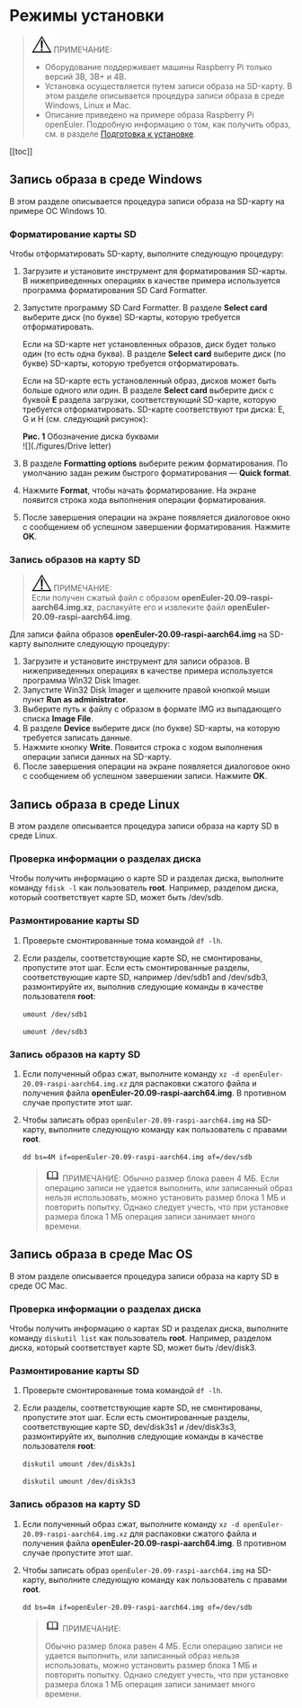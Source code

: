 # Режимы установки

> ![](./public_sys-resources/icon-notice.gif) ПРИМЕЧАНИЕ:
> 
> - Оборудование поддерживает машины Raspberry Pi только версий 3B, 3B+ и 4B.
> - Установка осуществляется путем записи образа на SD-карту. В этом разделе описывается процедура записи образа в среде Windows, Linux и Mac.
> - Описание приведено на примере образа Raspberry Pi openEuler. Подробную информацию о том, как получить образ, см. в разделе [Подготовка к установке](./安装准备-1.html).

\[\[toc]]

## Запись образа в среде Windows

В этом разделе описывается процедура записи образа на SD-карту на примере ОС Windows 10.

### Форматирование карты SD

Чтобы отформатировать SD-карту, выполните следующую процедуру:

1. Загрузите и установите инструмент для форматирования SD-карты. В нижеприведенных операциях в качестве примера используется программа форматирования SD Card Formatter.

2. Запустите программу SD Card Formatter. В разделе **Select card** выберите диск (по букве) SD-карты, которую требуется отформатировать.
   
   Если на SD-карте нет установленных образов, диск будет только один (то есть одна буква). В разделе **Select card** выберите диск (по букве) SD-карты, которую требуется отформатировать.
   
   Если на SD-карте есть установленный образ, дисков может быть больше одного или один. В разделе **Select card** выберите диск с буквой **E** раздела загрузки, соответствующий SD-карте, которую требуется отформатировать. SD-карте соответствуют три диска: E, G и H (см. следующий рисунок):
   
   **Рис. 1** Обозначение диска буквами  
!\[](./figures/Drive letter)

3. В разделе **Formatting options** выберите режим форматирования. По умолчанию задан режим быстрого форматирования — **Quick format**.

4. Нажмите **Format**, чтобы начать форматирование. На экране появится строка хода выполнения операции форматирования.

5. После завершения операции на экране появляется диалоговое окно с сообщением об успешном завершении форматирования. Нажмите **OK**.

### Запись образов на карту SD

> ![](./public_sys-resources/icon-notice.gif) ПРИМЕЧАНИЕ:  
Если получен сжатый файл с образом **openEuler-20.09-raspi-aarch64.img.xz**, распакуйте его и извлеките файл **openEuler-20.09-raspi-aarch64.img**.

Для записи файла образов **openEuler-20.09-raspi-aarch64.img** на SD-карту выполните следующую процедуру:

1. Загрузите и установите инструмент для записи образов. В нижеприведенных операциях в качестве примера используется программа Win32 Disk Imager.
2. Запустите Win32 Disk Imager и щелкните правой кнопкой мыши пункт **Run as administrator**.
3. Выберите путь к файлу с образом в формате IMG из выпадающего списка **Image File**.
4. В разделе **Device** выберите диск (по букве) SD-карты, на которую требуется записать данные.
5. Нажмите кнопку **Write**. Появится строка с ходом выполнения операции записи данных на SD-карту.
6. После завершения операции на экране появляется диалоговое окно с сообщением об успешном завершении записи. Нажмите **OK**.

## Запись образа в среде Linux

В этом разделе описывается процедура записи образа на карту SD в среде Linux.

### Проверка информации о разделах диска

Чтобы получить информацию о карте SD и разделах диска, выполните команду `fdisk -l` как пользователь **root**. Например, разделом диска, который соответствует карте SD, может быть /dev/sdb.

### Размонтирование карты SD

1. Проверьте смонтированные тома командой `df -lh`.

2. Если разделы, соответствующие карте SD, не смонтированы, пропустите этот шаг. Если есть смонтированные разделы, соответствующие карте SD, например /dev/sdb1 and /dev/sdb3, размонтируйте их, выполнив следующие команды в качестве пользователя **root**:
   
   `umount /dev/sdb1`
   
   `umount /dev/sdb3`

### Запись образов на карту SD

1. Если полученный образ сжат, выполните команду `xz -d openEuler-20.09-raspi-aarch64.img.xz` для распаковки сжатого файла и получения файла **openEuler-20.09-raspi-aarch64.img**. В противном случае пропустите этот шаг.

2. Чтобы записать образ `openEuler-20.09-raspi-aarch64.img` на SD-карту, выполните следующую команду как пользователь с правами **root**.
   
   `dd bs=4M if=openEuler-20.09-raspi-aarch64.img of=/dev/sdb`
   
   > ![](./public_sys-resources/icon-note.gif) ПРИМЕЧАНИЕ:
   > Обычно размер блока равен 4 МБ. Если операцию записи не удается выполнить, или записанный образ нельзя использовать, можно установить размер блока 1 МБ и повторить попытку. Однако следует учесть, что при установке размера блока 1 МБ операция записи занимает много времени.

## Запись образа в среде Mac OS

В этом разделе описывается процедура записи образа на карту SD в среде ОС Mac.

### Проверка информации о разделах диска

Чтобы получить информацию о картах SD и разделах диска, выполните команду `diskutil list` как пользователь **root**. Например, разделом диска, который соответствует карте SD, может быть /dev/disk3.

### Размонтирование карты SD

1. Проверьте смонтированные тома командой `df -lh`.

2. Если разделы, соответствующие карте SD, не смонтированы, пропустите этот шаг. Если есть смонтированные разделы, соответствующие карте SD, dev/disk3s1 и /dev/disk3s3, размонтируйте их, выполнив следующие команды в качестве пользователя **root**:
   
   `diskutil umount /dev/disk3s1`
   
   `diskutil umount /dev/disk3s3`

### Запись образов на карту SD

1. Если полученный образ сжат, выполните команду `xz -d openEuler-20.09-raspi-aarch64.img.xz` для распаковки сжатого файла и получения файла **openEuler-20.09-raspi-aarch64.img**. В противном случае пропустите этот шаг.

2. Чтобы записать образ `openEuler-20.09-raspi-aarch64.img` на SD-карту, выполните следующую команду как пользователь с правами **root**.
   
   `dd bs=4m if=openEuler-20.09-raspi-aarch64.img of=/dev/sdb`
   
   > ![](./public_sys-resources/icon-note.gif) ПРИМЕЧАНИЕ:
   > 
   > Обычно размер блока равен 4 МБ. Если операцию записи не удается выполнить, или записанный образ нельзя использовать, можно установить размер блока 1 МБ и повторить попытку. Однако следует учесть, что при установке размера блока 1 МБ операция записи занимает много времени.